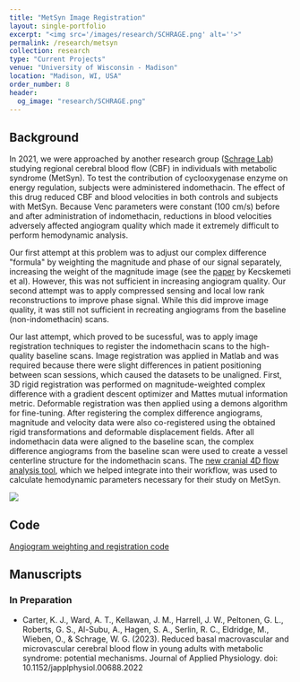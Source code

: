 ```yaml
---
title: "MetSyn Image Registration"
layout: single-portfolio
excerpt: "<img src='/images/research/SCHRAGE.png' alt=''>"
permalink: /research/metsyn
collection: research
type: "Current Projects"
venue: "University of Wisconsin - Madison"
location: "Madison, WI, USA"
order_number: 8
header: 
  og_image: "research/SCHRAGE.png"
---
```


Background
------
In 2021, we were approached by another research group ([Schrage Lab](https://cvrc.wisc.edu/staff/schrage-william/)) studying regional cerebral blood flow (CBF) in individuals with metabolic syndrome (MetSyn). To test the contribution of cyclooxygenase enzyme on energy regulation, subjects were administered indomethacin. The effect of this drug reduced CBF and blood velocities in both controls and subjects with MetSyn. Because Venc parameters were constant (100 cm/s) before and after administration of indomethacin, reductions in blood velocities adversely affected angiogram quality which made it extremely difficult to perform hemodynamic analysis.

Our first attempt at this problem was to adjust our complex difference "formula" by weighting the magnitude and phase of our signal separately, increasing the weight of the magnitude image (see the [paper](https://onlinelibrary.wiley.com/doi/full/10.1002/jmri.23501) by Kecskemeti et al). However, this was not sufficient in increasing angiogram quality. Our second attempt was to apply compressed sensing and local low rank reconstructions to improve phase signal. While this did improve image quality, it was still not sufficient in recreating angiograms from the baseline (non-indomethacin) scans. 

Our last attempt, which proved to be sucessful, was to apply image registration techniques to register the indomethacin scans to the high-quality baseline scans. Image registration was applied in Matlab and was required because there were slight differences in patient positioning between scan sessions, which caused the datasets to be unaligned. First, 3D rigid registration was performed on magnitude-weighted complex difference with a gradient descent optimizer and Mattes mutual information metric. Deformable registration was then applied using a demons algorithm for fine-tuning. After registering the complex difference angiograms, magnitude and velocity data were also co-registered using the obtained rigid transformations and deformable displacement fields. After all indomethacin data were aligned to the baseline scan, the complex difference angiograms from the baseline scan were used to create a vessel centerline structure for the indomethacin scans. The [new cranial 4D flow analysis tool](/_research/QVT), which we helped integrate into their workflow, was used to calculate hemodynamic parameters necessary for their study on MetSyn. 

![](/images/research/SCHRAGE.png)

Code
------
[Angiogram weighting and registration code](/files/research/MetSyn_registration_code.zip)

Manuscripts
------
### In Preparation
* Carter, K. J., Ward, A. T., Kellawan, J. M., Harrell, J. W., Peltonen, G. L., Roberts, G. S., Al-Subu, A., Hagen, S. A., Serlin, R. C., Eldridge, M., Wieben, O., & Schrage, W. G. (2023). Reduced basal macrovascular and microvascular cerebral blood flow in young adults with metabolic syndrome: potential mechanisms. Journal of Applied Physiology. doi: 10.1152/japplphysiol.00688.2022


